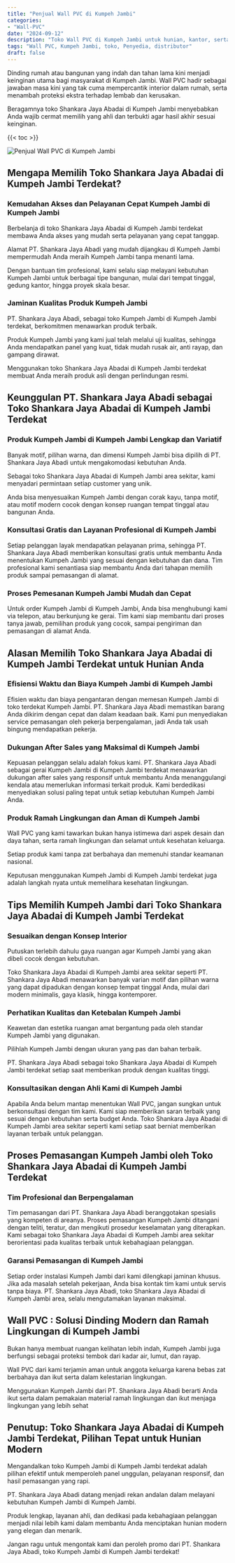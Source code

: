 ```yaml
---
title: "Penjual Wall PVC di Kumpeh Jambi"
categories: 
- "Wall-PVC"
date: "2024-09-12"
description: "Toko Wall PVC di Kumpeh Jambi untuk hunian, kantor, serta gerai. Produk berkualitas, pilihan motif, pilihan warna menarik, dengan layanan instalasi ditangani oleh tim berpengalaman serta jaminan resmi!|Layanan penjualan Wall PVC di Kumpeh Jambi untuk kebutuhan tempat tinggal, perkantoran, maupun ritel, beserta produk unggulan dan penempatan oleh teknisi profesional serta kepastian resmi.|Alternatif Wall PVC di Kumpeh Jambi yang andal bagi rumah, perkantoran, serta toko, bersama material terbaik dan penempatan dikerjakan oleh tim profesional serta kepastian resmi.|Penjualan Wall PVC di Kumpeh Jambi bagi tempat tinggal, office, serta gerai, dengan panel berkualitas dan penempatan dikerjakan oleh teknisi ahli, lengkap dengan kepastian resmi.}"
tags: "Wall PVC, Kumpeh Jambi, toko, Penyedia, distributor"
draft: false
---
```


Dinding rumah atau bangunan yang indah dan tahan lama kini menjadi keinginan utama bagi masyarakat di Kumpeh Jambi.  Wall PVC  hadir sebagai jawaban masa kini yang tak cuma mempercantik interior dalam rumah, serta menambah proteksi ekstra terhadap lembab dan kerusakan.

Beragamnya toko Shankara Jaya Abadai di Kumpeh Jambi menyebabkan Anda wajib cermat memilih yang ahli dan terbukti agar hasil akhir sesuai keinginan.

{{< toc >}}

![Penjual Wall PVC di Kumpeh Jambi](/images/Wall-PVC/Penjual-Wall-PVC-di-Kumpeh-Jambi.png)


## Mengapa Memilih Toko Shankara Jaya Abadai di Kumpeh Jambi Terdekat?

### Kemudahan Akses dan Pelayanan Cepat Kumpeh Jambi di Kumpeh Jambi

Berbelanja di toko Shankara Jaya Abadai di Kumpeh Jambi terdekat membawa Anda akses yang mudah serta pelayanan yang cepat tanggap.

Alamat PT. Shankara Jaya Abadi yang mudah dijangkau di Kumpeh Jambi mempermudah Anda meraih Kumpeh Jambi tanpa menanti lama.

Dengan bantuan tim profesional, kami selalu siap melayani kebutuhan Kumpeh Jambi untuk berbagai tipe bangunan, mulai dari tempat tinggal, gedung kantor, hingga proyek skala besar.

### Jaminan Kualitas Produk Kumpeh Jambi

PT. Shankara Jaya Abadi, sebagai toko Kumpeh Jambi di Kumpeh Jambi terdekat, berkomitmen menawarkan produk terbaik.

Produk Kumpeh Jambi yang kami jual telah melalui uji kualitas, sehingga Anda mendapatkan panel yang kuat, tidak mudah rusak air, anti rayap, dan gampang dirawat.

Menggunakan toko Shankara Jaya Abadai di Kumpeh Jambi terdekat membuat Anda meraih produk asli dengan perlindungan resmi.

## Keunggulan PT. Shankara Jaya Abadi sebagai Toko Shankara Jaya Abadai di Kumpeh Jambi Terdekat

### Produk Kumpeh Jambi di Kumpeh Jambi Lengkap dan Variatif

Banyak motif, pilihan warna, dan dimensi Kumpeh Jambi bisa dipilih di PT. Shankara Jaya Abadi untuk mengakomodasi kebutuhan Anda.

Sebagai toko Shankara Jaya Abadai di Kumpeh Jambi area sekitar, kami menyadari permintaan setiap customer yang unik.

Anda bisa menyesuaikan Kumpeh Jambi dengan corak kayu, tanpa motif, atau motif modern cocok dengan konsep ruangan tempat tinggal atau bangunan Anda.

### Konsultasi Gratis dan Layanan Profesional di Kumpeh Jambi

Setiap pelanggan layak mendapatkan pelayanan prima, sehingga PT. Shankara Jaya Abadi memberikan konsultasi gratis untuk membantu Anda menentukan Kumpeh Jambi yang sesuai dengan kebutuhan dan dana. Tim profesional kami senantiasa siap membantu Anda dari tahapan memilih produk sampai pemasangan di alamat.

### Proses Pemesanan Kumpeh Jambi Mudah dan Cepat

Untuk order Kumpeh Jambi di Kumpeh Jambi, Anda bisa menghubungi kami via telepon, atau berkunjung ke gerai. Tim kami siap membantu dari proses tanya jawab, pemilihan produk yang cocok, sampai pengiriman dan pemasangan di alamat Anda.

## Alasan Memilih Toko Shankara Jaya Abadai di Kumpeh Jambi Terdekat untuk Hunian Anda

### Efisiensi Waktu dan Biaya Kumpeh Jambi di Kumpeh Jambi

Efisien waktu dan biaya pengantaran dengan memesan Kumpeh Jambi di toko terdekat Kumpeh Jambi. PT. Shankara Jaya Abadi memastikan barang Anda dikirim dengan cepat dan dalam keadaan baik. Kami pun menyediakan service pemasangan oleh pekerja berpengalaman, jadi Anda tak usah bingung mendapatkan pekerja.

### Dukungan After Sales yang Maksimal di Kumpeh Jambi

Kepuasan pelanggan selalu adalah fokus kami. PT. Shankara Jaya Abadi sebagai gerai Kumpeh Jambi di Kumpeh Jambi terdekat menawarkan dukungan after sales yang responsif untuk membantu Anda menanggulangi kendala atau memerlukan informasi terkait produk. Kami berdedikasi menyediakan solusi paling tepat untuk setiap kebutuhan Kumpeh Jambi Anda.

### Produk Ramah Lingkungan dan Aman di Kumpeh Jambi

 Wall PVC  yang kami tawarkan bukan hanya istimewa dari aspek desain dan daya tahan, serta ramah lingkungan dan selamat untuk kesehatan keluarga.

Setiap produk kami tanpa zat berbahaya dan memenuhi standar keamanan nasional.

Keputusan menggunakan Kumpeh Jambi di Kumpeh Jambi terdekat juga adalah langkah nyata untuk memelihara kesehatan lingkungan.

## Tips Memilih Kumpeh Jambi dari Toko Shankara Jaya Abadai di Kumpeh Jambi Terdekat

### Sesuaikan dengan Konsep Interior 

Putuskan terlebih dahulu gaya ruangan agar Kumpeh Jambi yang akan dibeli cocok dengan kebutuhan.

Toko Shankara Jaya Abadai di Kumpeh Jambi area sekitar seperti PT. Shankara Jaya Abadi menawarkan banyak varian motif dan pilihan warna yang dapat dipadukan dengan konsep tempat tinggal Anda, mulai dari modern minimalis, gaya klasik, hingga kontemporer.

### Perhatikan Kualitas dan Ketebalan Kumpeh Jambi

Keawetan dan estetika ruangan amat bergantung pada oleh standar Kumpeh Jambi yang digunakan.

Pilihlah Kumpeh Jambi dengan ukuran yang pas dan bahan terbaik.

PT. Shankara Jaya Abadi sebagai toko Shankara Jaya Abadai di Kumpeh Jambi terdekat setiap saat memberikan produk dengan kualitas tinggi.

### Konsultasikan dengan Ahli Kami di Kumpeh Jambi

Apabila Anda belum mantap menentukan Wall PVC, jangan sungkan untuk berkonsultasi dengan tim kami. Kami siap memberikan saran terbaik yang sesuai dengan kebutuhan serta budget Anda. Toko Shankara Jaya Abadai di Kumpeh Jambi area sekitar seperti kami setiap saat berniat memberikan layanan terbaik untuk pelanggan.

## Proses Pemasangan Kumpeh Jambi oleh Toko Shankara Jaya Abadai di Kumpeh Jambi Terdekat

### Tim Profesional dan Berpengalaman

Tim pemasangan dari PT. Shankara Jaya Abadi beranggotakan spesialis yang kompeten di areanya. Proses pemasangan Kumpeh Jambi ditangani dengan teliti, teratur, dan mengikuti prosedur keselamatan yang diterapkan. Kami sebagai toko Shankara Jaya Abadai di Kumpeh Jambi area sekitar berorientasi pada kualitas terbaik untuk kebahagiaan pelanggan.

### Garansi Pemasangan di Kumpeh Jambi

Setiap order instalasi Kumpeh Jambi dari kami dilengkapi jaminan khusus. Jika ada masalah setelah pekerjaan, Anda bisa kontak tim kami untuk servis tanpa biaya. PT. Shankara Jaya Abadi, toko Shankara Jaya Abadai di Kumpeh Jambi area, selalu mengutamakan layanan maksimal.

##  Wall PVC : Solusi Dinding Modern dan Ramah Lingkungan di Kumpeh Jambi

Bukan hanya membuat ruangan kelihatan lebih indah, Kumpeh Jambi juga berfungsi sebagai proteksi tembok dari kadar air, lumut, dan rayap.

 Wall PVC  dari kami terjamin aman untuk anggota keluarga karena bebas zat berbahaya dan ikut serta dalam kelestarian lingkungan.

Menggunakan Kumpeh Jambi dari PT. Shankara Jaya Abadi berarti Anda ikut serta dalam pemakaian material ramah lingkungan dan ikut menjaga lingkungan yang lebih sehat

## Penutup: Toko Shankara Jaya Abadai di Kumpeh Jambi Terdekat, Pilihan Tepat untuk Hunian Modern

Mengandalkan toko Kumpeh Jambi di Kumpeh Jambi terdekat adalah pilihan efektif untuk memperoleh panel unggulan, pelayanan responsif, dan hasil pemasangan yang rapi.

PT. Shankara Jaya Abadi datang menjadi rekan andalan dalam melayani kebutuhan Kumpeh Jambi di Kumpeh Jambi.

Produk lengkap, layanan ahli, dan dedikasi pada kebahagiaan pelanggan menjadi nilai lebih kami dalam membantu Anda menciptakan hunian modern yang elegan dan menarik.

Jangan ragu untuk mengontak kami dan peroleh promo dari PT. Shankara Jaya Abadi, toko Kumpeh Jambi di Kumpeh Jambi terdekat!